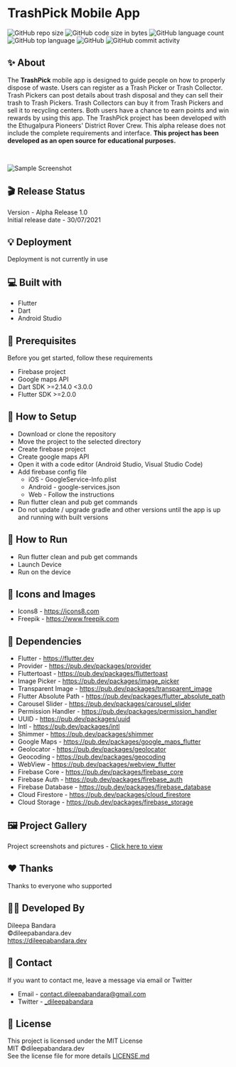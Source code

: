 # TrashPick Mobile App

![GitHub repo size](https://img.shields.io/github/repo-size/dileepabandara/trashpick?color=red&label=repository%20size)
![GitHub code size in bytes](https://img.shields.io/github/languages/code-size/dileepabandara/trashpick?color=red)
![GitHub language count](https://img.shields.io/github/languages/count/dileepabandara/trashpick)
![GitHub top language](https://img.shields.io/github/languages/top/dileepabandara/trashpick)
![GitHub](https://img.shields.io/github/license/dileepabandara/trashpick?color=yellow)
![GitHub commit activity](https://img.shields.io/github/commit-activity/m/dileepabandara/trashpick?color=brightgreen&label=commits)

## ✨ About

The **TrashPick** mobile app is designed to guide people on how to properly dispose of waste. Users can register as a Trash Picker or Trash Collector. Trash Pickers can post details about trash disposal and they can sell their trash to Trash Pickers. Trash Collectors can buy it from Trash Pickers and sell it to recycling centers. Both users have a chance to earn points and win rewards by using this app. The TrashPick project has been developed with the Ethugalpura Pioneers' District Rover Crew. This alpha release does not include the complete requirements and interface. **This project has been developed as an open source for educational purposes.**

<br>

![Sample Screenshot](https://dileepabandara.github.io/public-images/projects/trashpick-preview.png)

## 🎬 Release Status

Version - Alpha Release 1.0  
Initial release date - 30/07/2021

## 💡 Deployment

Deployment is not currently in use

## 💻 Built with

- Flutter
- Dart
- Android Studio

## 📌 Prerequisites

Before you get started, follow these requirements

- Firebase project
- Google maps API
- Dart SDK >=2.14.0 <3.0.0
- Flutter SDK >=2.0.0

## 🍃 How to Setup

- Download or clone the repository
- Move the project to the selected directory
- Create firebase project
- Create google maps API
- Open it with a code editor (Android Studio, Visual Studio Code)
- Add firebase config file
  - iOS - GoogleService-Info.plist
  - Android - google-services.json
  - Web - Follow the instructions
- Run flutter clean and pub get commands
- Do not update / upgrade gradle and other versions until the app is up and running with built versions

## 🚀 How to Run

- Run flutter clean and pub get commands
- Launch Device
- Run on the device

## 📸 Icons and Images

- Icons8 - https://icons8.com
- Freepik - https://www.freepik.com

## 💎 Dependencies

- Flutter - https://flutter.dev
- Provider - https://pub.dev/packages/provider
- Fluttertoast - https://pub.dev/packages/fluttertoast
- Image Picker - https://pub.dev/packages/image_picker
- Transparent Image - https://pub.dev/packages/transparent_image
- Flutter Absolute Path - https://pub.dev/packages/flutter_absolute_path
- Carousel Slider - https://pub.dev/packages/carousel_slider
- Permission Handler - https://pub.dev/packages/permission_handler
- UUID - https://pub.dev/packages/uuid
- Intl - https://pub.dev/packages/intl
- Shimmer - https://pub.dev/packages/shimmer
- Google Maps - https://pub.dev/packages/google_maps_flutter
- Geolocator - https://pub.dev/packages/geolocator
- Geocoding - https://pub.dev/packages/geocoding
- WebView - https://pub.dev/packages/webview_flutter
- Firebase Core - https://pub.dev/packages/firebase_core
- Firebase Auth - https://pub.dev/packages/firebase_auth
- Firebase Database - https://pub.dev/packages/firebase_database
- Cloud Firestore - https://pub.dev/packages/cloud_firestore
- Cloud Storage - https://pub.dev/packages/firebase_storage

## 🖼️ Project Gallery

Project screenshots and pictures - [Click here to view](https://www.figma.com/file/p9IcDzJLcYuoYnkSShFrUp/TrashPick---Mobile-App-UI?node-id=0%3A1)

## ❤️ Thanks

Thanks to everyone who supported

## 👨‍💻 Developed By

Dileepa Bandara  
©dileepabandara.dev  
<https://dileepabandara.dev>

## 💬 Contact

If you want to contact me, leave a message via email or Twitter

- Email - <contact.dileepabandara@gmail.com>
- Twitter - [_dileepabandara](https://twitter.com/_dileepabandara)

## 📜 License

This project is licensed under the MIT License  
MIT ©dileepabandara.dev  
See the license file for more details [LICENSE.md](https://github.com/dileepabandara/trashpick/blob/main/LICENSE)
